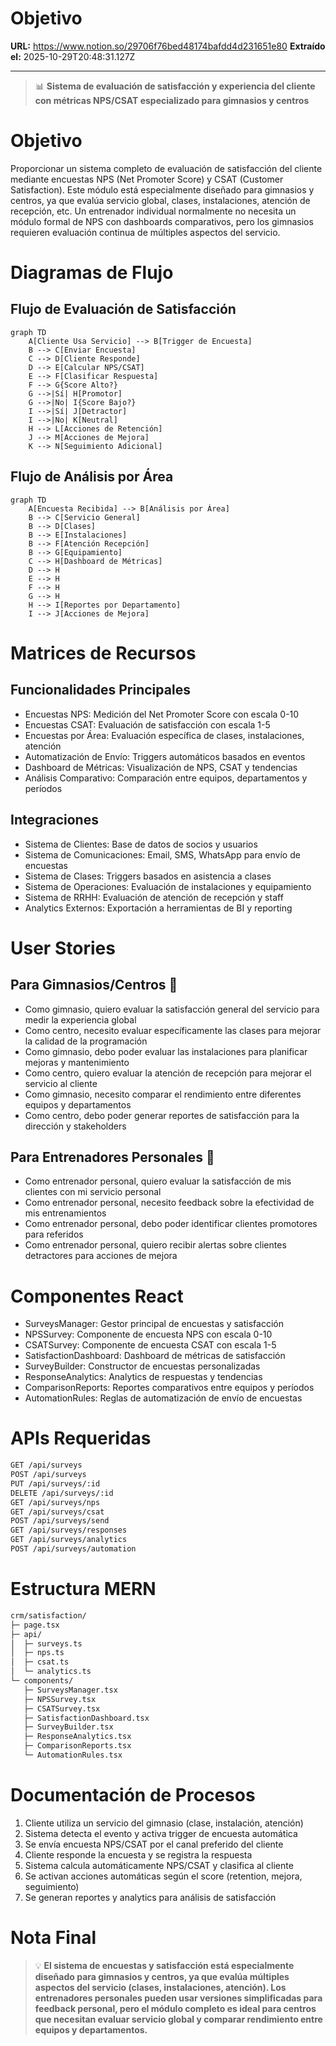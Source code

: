 # Objetivo

**URL:** https://www.notion.so/29706f76bed48174bafdd4d231651e80
**Extraído el:** 2025-10-29T20:48:31.127Z

---

> 📊 **Sistema de evaluación de satisfacción y experiencia del cliente con métricas NPS/CSAT especializado para gimnasios y centros**

# Objetivo

Proporcionar un sistema completo de evaluación de satisfacción del cliente mediante encuestas NPS (Net Promoter Score) y CSAT (Customer Satisfaction). Este módulo está especialmente diseñado para gimnasios y centros, ya que evalúa servicio global, clases, instalaciones, atención de recepción, etc. Un entrenador individual normalmente no necesita un módulo formal de NPS con dashboards comparativos, pero los gimnasios requieren evaluación continua de múltiples aspectos del servicio.

# Diagramas de Flujo

## Flujo de Evaluación de Satisfacción

```mermaid
graph TD
    A[Cliente Usa Servicio] --> B[Trigger de Encuesta]
    B --> C[Enviar Encuesta]
    C --> D[Cliente Responde]
    D --> E[Calcular NPS/CSAT]
    E --> F[Clasificar Respuesta]
    F --> G{Score Alto?}
    G -->|Sí| H[Promotor]
    G -->|No| I{Score Bajo?}
    I -->|Sí| J[Detractor]
    I -->|No| K[Neutral]
    H --> L[Acciones de Retención]
    J --> M[Acciones de Mejora]
    K --> N[Seguimiento Adicional]
```

## Flujo de Análisis por Área

```mermaid
graph TD
    A[Encuesta Recibida] --> B[Análisis por Área]
    B --> C[Servicio General]
    B --> D[Clases]
    B --> E[Instalaciones]
    B --> F[Atención Recepción]
    B --> G[Equipamiento]
    C --> H[Dashboard de Métricas]
    D --> H
    E --> H
    F --> H
    G --> H
    H --> I[Reportes por Departamento]
    I --> J[Acciones de Mejora]
```

# Matrices de Recursos

## Funcionalidades Principales

- Encuestas NPS: Medición del Net Promoter Score con escala 0-10
- Encuestas CSAT: Evaluación de satisfacción con escala 1-5
- Encuestas por Área: Evaluación específica de clases, instalaciones, atención
- Automatización de Envío: Triggers automáticos basados en eventos
- Dashboard de Métricas: Visualización de NPS, CSAT y tendencias
- Análisis Comparativo: Comparación entre equipos, departamentos y períodos
## Integraciones

- Sistema de Clientes: Base de datos de socios y usuarios
- Sistema de Comunicaciones: Email, SMS, WhatsApp para envío de encuestas
- Sistema de Clases: Triggers basados en asistencia a clases
- Sistema de Operaciones: Evaluación de instalaciones y equipamiento
- Sistema de RRHH: Evaluación de atención de recepción y staff
- Analytics Externos: Exportación a herramientas de BI y reporting
# User Stories

## Para Gimnasios/Centros 🏢

- Como gimnasio, quiero evaluar la satisfacción general del servicio para medir la experiencia global
- Como centro, necesito evaluar específicamente las clases para mejorar la calidad de la programación
- Como gimnasio, debo poder evaluar las instalaciones para planificar mejoras y mantenimiento
- Como centro, quiero evaluar la atención de recepción para mejorar el servicio al cliente
- Como gimnasio, necesito comparar el rendimiento entre diferentes equipos y departamentos
- Como centro, debo poder generar reportes de satisfacción para la dirección y stakeholders
## Para Entrenadores Personales 🧍

- Como entrenador personal, quiero evaluar la satisfacción de mis clientes con mi servicio personal
- Como entrenador personal, necesito feedback sobre la efectividad de mis entrenamientos
- Como entrenador personal, debo poder identificar clientes promotores para referidos
- Como entrenador personal, quiero recibir alertas sobre clientes detractores para acciones de mejora
# Componentes React

- SurveysManager: Gestor principal de encuestas y satisfacción
- NPSSurvey: Componente de encuesta NPS con escala 0-10
- CSATSurvey: Componente de encuesta CSAT con escala 1-5
- SatisfactionDashboard: Dashboard de métricas de satisfacción
- SurveyBuilder: Constructor de encuestas personalizadas
- ResponseAnalytics: Analytics de respuestas y tendencias
- ComparisonReports: Reportes comparativos entre equipos y períodos
- AutomationRules: Reglas de automatización de envío de encuestas
# APIs Requeridas

```bash
GET /api/surveys
POST /api/surveys
PUT /api/surveys/:id
DELETE /api/surveys/:id
GET /api/surveys/nps
GET /api/surveys/csat
POST /api/surveys/send
GET /api/surveys/responses
GET /api/surveys/analytics
POST /api/surveys/automation
```

# Estructura MERN

```bash
crm/satisfaction/
├─ page.tsx
├─ api/
│  ├─ surveys.ts
│  ├─ nps.ts
│  ├─ csat.ts
│  └─ analytics.ts
└─ components/
   ├─ SurveysManager.tsx
   ├─ NPSSurvey.tsx
   ├─ CSATSurvey.tsx
   ├─ SatisfactionDashboard.tsx
   ├─ SurveyBuilder.tsx
   ├─ ResponseAnalytics.tsx
   ├─ ComparisonReports.tsx
   └─ AutomationRules.tsx
```

# Documentación de Procesos

1. Cliente utiliza un servicio del gimnasio (clase, instalación, atención)
1. Sistema detecta el evento y activa trigger de encuesta automática
1. Se envía encuesta NPS/CSAT por el canal preferido del cliente
1. Cliente responde la encuesta y se registra la respuesta
1. Sistema calcula automáticamente NPS/CSAT y clasifica al cliente
1. Se activan acciones automáticas según el score (retention, mejora, seguimiento)
1. Se generan reportes y analytics para análisis de satisfacción
# Nota Final

> 💡 **El sistema de encuestas y satisfacción está especialmente diseñado para gimnasios y centros, ya que evalúa múltiples aspectos del servicio (clases, instalaciones, atención). Los entrenadores personales pueden usar versiones simplificadas para feedback personal, pero el módulo completo es ideal para centros que necesitan evaluar servicio global y comparar rendimiento entre equipos y departamentos.**


